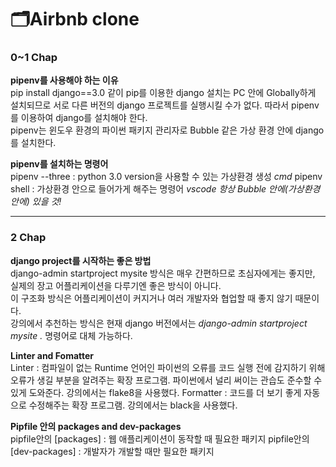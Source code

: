 # 🗂Airbnb clone  

### 0~1 Chap  
**pipenv를 사용해야 하는 이유**  
pip install django==3.0 같이 pip를 이용한 django 설치는 PC 안에 Globally하게 설치되므로 서로 다른 버전의 django 프로젝트를 실행시킬 수가 없다.
따라서 pipenv를 이용하여 django를 설치해야 한다.  
pipenv는 윈도우 환경의 파이썬 패키지 관리자로 Bubble 같은 가상 환경 안에 django를 설치한다.  
  
**pipenv를 설치하는 명령어**  
pipenv --three : python 3.0 version을 사용할 수 있는 가상환경 생성 *cmd*
pipenv shell : 가상환경 안으로 들어가게 해주는 명령어 *vscode*
*항상 Bubble 안에(가상환경 안에) 있을 것!*

---

### 2 Chap
**django project를 시작하는 좋은 방법**  
django-admin startproject mysite 방식은 매우 간편하므로 초심자에게는 좋지만, 실제의 장고 어플리케이션을 다루기엔 좋은 방식이 아니다.  
이 구조화 방식은 어플리케이션이 커지거나 여러 개발자와 협업할 때 좋지 않기 때문이다.  
강의에서 추천하는 방식은 현재 django 버전에서는 *django-admin startproject mysite .* 명령어로 대체 가능하다.

**Linter and Fomatter**  
Linter : 컴파일이 없는 Runtime 언어인 파이썬의 오류를 코드 실행 전에 감지하기 위해 오류가 생길 부분을 알려주는 확장 프로그램. 
         파이썬에서 널리 써이는 관습도 준수할 수 있게 도와준다. 강의에서는 flake8을 사용했다.
Formatter : 코드를 더 보기 좋게 자동으로 수정해주는 확장 프로그램. 강의에서는 black을 사용했다.

**Pipfile 안의 packages and dev-packages**  
pipfile안의 [packages] : 웹 애플리케이션이 동작할 때 필요한 패키지
pipfile안의 [dev-packages] : 개발자가 개발할 때만 필요한 패키지

